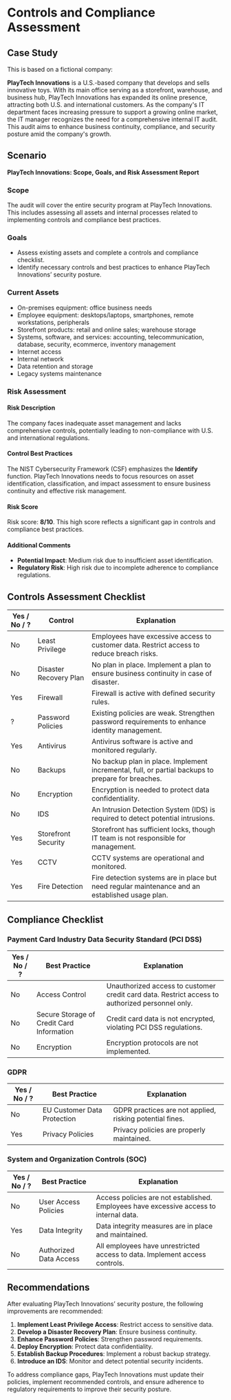 # Controls and Compliance Assessment

## Case Study

This is based on a fictional company:

**PlayTech Innovations** is a U.S.-based company that develops and sells innovative toys. With its main office serving as a storefront, warehouse, and business hub, PlayTech Innovations has expanded its online presence, attracting both U.S. and international customers. As the company's IT department faces increasing pressure to support a growing online market, the IT manager recognizes the need for a comprehensive internal IT audit. This audit aims to enhance business continuity, compliance, and security posture amid the company's growth.

## Scenario

**PlayTech Innovations: Scope, Goals, and Risk Assessment Report**

### Scope

The audit will cover the entire security program at PlayTech Innovations. This includes assessing all assets and internal processes related to implementing controls and compliance best practices.

### Goals

- Assess existing assets and complete a controls and compliance checklist.
- Identify necessary controls and best practices to enhance PlayTech Innovations’ security posture.

### Current Assets

- On-premises equipment: office business needs
- Employee equipment: desktops/laptops, smartphones, remote workstations, peripherals
- Storefront products: retail and online sales; warehouse storage
- Systems, software, and services: accounting, telecommunication, database, security, ecommerce, inventory management
- Internet access
- Internal network
- Data retention and storage
- Legacy systems maintenance

### Risk Assessment

#### Risk Description

The company faces inadequate asset management and lacks comprehensive controls, potentially leading to non-compliance with U.S. and international regulations.

#### Control Best Practices

The NIST Cybersecurity Framework (CSF) emphasizes the **Identify** function. PlayTech Innovations needs to focus resources on asset identification, classification, and impact assessment to ensure business continuity and effective risk management.

#### Risk Score

Risk score: **8/10**. This high score reflects a significant gap in controls and compliance best practices.

#### Additional Comments

- **Potential Impact**: Medium risk due to insufficient asset identification.
- **Regulatory Risk**: High risk due to incomplete adherence to compliance regulations.

## Controls Assessment Checklist

| Yes / No / ? | Control                 | Explanation                                                                                           |
|--------------|--------------------------|-------------------------------------------------------------------------------------------------------|
| No           | Least Privilege          | Employees have excessive access to customer data. Restrict access to reduce breach risks.              |
| No           | Disaster Recovery Plan   | No plan in place. Implement a plan to ensure business continuity in case of disaster.                 |
| Yes          | Firewall                 | Firewall is active with defined security rules.                                                      |
| ?            | Password Policies        | Existing policies are weak. Strengthen password requirements to enhance identity management.          |
| Yes          | Antivirus                | Antivirus software is active and monitored regularly.                                                 |
| No           | Backups                  | No backup plan in place. Implement incremental, full, or partial backups to prepare for breaches.      |
| No           | Encryption               | Encryption is needed to protect data confidentiality.                                                 |
| No           | IDS                      | An Intrusion Detection System (IDS) is required to detect potential intrusions.                       |
| Yes          | Storefront Security      | Storefront has sufficient locks, though IT team is not responsible for management.                    |
| Yes          | CCTV                     | CCTV systems are operational and monitored.                                                           |
| Yes          | Fire Detection           | Fire detection systems are in place but need regular maintenance and an established usage plan.       |

## Compliance Checklist

### Payment Card Industry Data Security Standard (PCI DSS)

| Yes / No / ? | Best Practice                                     | Explanation                                                                      |
|--------------|----------------------------------------------------|----------------------------------------------------------------------------------|
| No           | Access Control                                    | Unauthorized access to customer credit card data. Restrict access to authorized personnel only. |
| No           | Secure Storage of Credit Card Information         | Credit card data is not encrypted, violating PCI DSS regulations.                |
| No           | Encryption                                        | Encryption protocols are not implemented.                                        |

### GDPR

| Yes / No / ? | Best Practice                                     | Explanation                                                                      |
|--------------|----------------------------------------------------|----------------------------------------------------------------------------------|
| No           | EU Customer Data Protection                       | GDPR practices are not applied, risking potential fines.                         |
| Yes          | Privacy Policies                                  | Privacy policies are properly maintained.                                        |

### System and Organization Controls (SOC)

| Yes / No / ? | Best Practice                                     | Explanation                                                                      |
|--------------|----------------------------------------------------|----------------------------------------------------------------------------------|
| No           | User Access Policies                              | Access policies are not established. Employees have excessive access to internal data. |
| Yes          | Data Integrity                                    | Data integrity measures are in place and maintained.                             |
| No           | Authorized Data Access                            | All employees have unrestricted access to data. Implement access controls.        |

## Recommendations

After evaluating PlayTech Innovations’ security posture, the following improvements are recommended:

1. **Implement Least Privilege Access**: Restrict access to sensitive data.
2. **Develop a Disaster Recovery Plan**: Ensure business continuity.
3. **Enhance Password Policies**: Strengthen password requirements.
4. **Deploy Encryption**: Protect data confidentiality.
5. **Establish Backup Procedures**: Implement a robust backup strategy.
6. **Introduce an IDS**: Monitor and detect potential security incidents.

To address compliance gaps, PlayTech Innovations must update their policies, implement recommended controls, and ensure adherence to regulatory requirements to improve their security posture.

